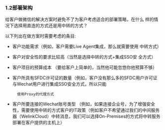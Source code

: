 

### 1.2部署架构

给客户做微信的解决方案时避免不了为客户考虑适合的部署策略，在什么 样的情况下选择用直连的方式还是用中转的方式？

以下列出在做方案时需要考虑的条目:

* 客户功能需求（例如，客户需要Live Agent集成，那么就需要使用 中转方式）
* 客户对安全性的要求比较高（当然是选择中转的方式+集成SSO安 全方式）

* 客户项目的预算成本 （要给客户上简单的，当然他可能忽悠你他预算不够）
* 客户所具有SFDC许可证的数量（例如，客户没有那么多的SFDC用户许可证与Wechat用户进行集成SSO安全方式，所以只能

        使用Proxy的代理方式

*  客户所要连接的Wechat账号类型 （例如，如果连接企业号，为了增强安全性，需要使用中转的方式客户的IT政策（例如客户不希望通过我们的中间服务器（WelinkCloud）中转消息，我们可以选择On-Premises的方式将中转服务部署在客户提供的主机上）

  




